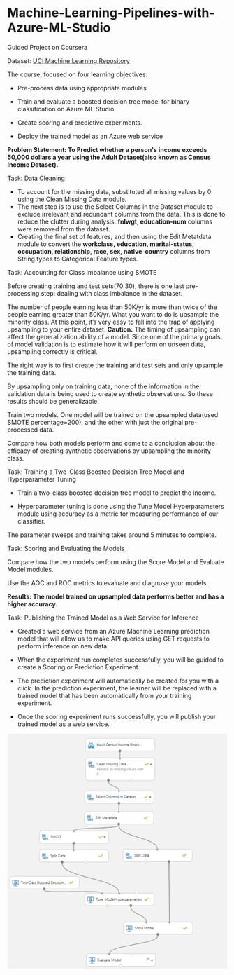 # Machine-Learning-Pipelines-with-Azure-ML-Studio

Guided Project on Coursera

Dataset: [UCI Machine Learning Repository](https://archive.ics.uci.edu/ml/datasets/adult)

The course, focused on four learning objectives:

- Pre-process data using appropriate modules

- Train and evaluate a boosted decision tree model for binary classification on Azure ML Studio.

- Create scoring and predictive experiments.

- Deploy the trained model as an Azure web service

**Problem Statement: To Predict whether a person's income exceeds 50,000 dollars a year using the Adult Dataset(also known as Census Income Dataset).**

Task: Data Cleaning

- To account for the missing data, substituted all missing values by 0 using the Clean Missing Data module.
- The next step is to use the Select Columns in the Dataset module to exclude irrelevant and redundant columns from the data. This is done to reduce the clutter during analysis. **fnlwgt, education-num** columns were removed from the dataset.
- Creating the final set of features, and then using the Edit Metatdata module to convert the **workclass, education, marital-status, occupation, relationship, race, sex, native-country** columns from String types to Categorical Feature types.

Task: Accounting for Class Imbalance using SMOTE

Before creating training and test sets(70:30), there is one last pre-processing step: dealing with class imbalance in the dataset.

The number of people earning less than 50K/yr is more than twice of the people earning greater than 50K/yr. What you want to do is upsample the minority class. At this point, it’s very easy to fall into the trap of applying upsampling to your entire dataset. **Caution:** The timing of upsampling can affect the generalization ability of a model. Since one of the primary goals of model validation is to estimate how it will perform on unseen data, upsampling correctly is critical.

The right way is to first create the training and test sets and only upsample the training data.

By upsampling only on training data, none of the information in the validation data is being used to create synthetic observations. So these results should be generalizable.

Train two models. One model will be trained on the upsampled data(used SMOTE percentage=200), and the other with just the original pre-processed data.

Compare how both models perform and come to a conclusion about the efficacy of creating synthetic observations by upsampling the minority class.

Task: Training a Two-Class Boosted Decision Tree Model and Hyperparameter Tuning

- Train a two-class boosted decision tree model to predict the income.

- Hyperparameter tuning is done using the Tune Model Hyperparameters module using accuracy as a metric for measuring performance of our classifier.

The parameter sweeps and training takes around 5 minutes to complete.

Task: Scoring and Evaluating the Models

Compare how the two models perform using the Score Model and Evaluate Model modules.

Use the AOC and ROC metrics to evaluate and diagnose your models.

**Results: The model trained on upsampled data performs better and has a higher accuracy.**

Task: Publishing the Trained Model as a Web Service for Inference

- Created a web service from an Azure Machine Learning prediction model that will allow us to make API queries using GET requests to perform inference on new data.

- When the experiment run completes successfully, you will be guided to create a Scoring or Prediction Experiment.

- The prediction experiment will automatically be created for you with a click. In the prediction experiment, the learner will be replaced with a trained model that has been automatically from your training experiment.

- Once the scoring experiment runs successfully, you will publish your trained model as a web service.

![ML-Pipeline](https://github.com/Ashish-Soni08/Machine-Learning-Pipelines-with-Azure-ML-Studio/blob/main/ML-Pipeline.png)